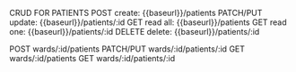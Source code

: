 CRUD FOR PATIENTS
POST create: {{baseurl}}/patients
PATCH/PUT update: {{baseurl}}/patients/:id
GET read all: {{baseurl}}/patients
GET read one: {{baseurl}}/patients/:id
DELETE delete: {{baseurl}}/patients/:id

POST wards/:id/patients
PATCH/PUT wards/:id/patients/:id
GET wards/:id/patients
GET wards/:id/patients/:id